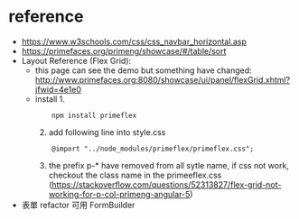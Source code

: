 
# reference 
* https://www.w3schools.com/css/css_navbar_horizontal.asp
* https://primefaces.org/primeng/showcase/#/table/sort
* Layout Reference  (Flex Grid): 
    * this page can see the demo but something have changed: http://www.primefaces.org:8080/showcase/ui/panel/flexGrid.xhtml?jfwid=4e1e0
    * install
        1.
        ```
            npm install primeflex
        ```
        2. add following line into style.css
        ```
            @import "../node_modules/primeflex/primeflex.css";
        ```
        3. the prefix p-* have removed from all sytle name, if css not work, checkout the class name in the primeeflex.css (https://stackoverflow.com/questions/52313827/flex-grid-not-working-for-p-col-primeng-angular-5)
* 表單 refactor 可用 FormBuilder